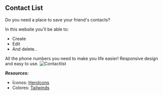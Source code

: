 ## Contact List
Do you need a place to save your friend's contacts? 

In this website you'll be able to:
 - Create
 - Edit
 - And delete..

All the phone numbers you need to make you life easier! Responsive design and easy to use.
 ![Contactlist](https://cdn2.iconfinder.com/data/icons/flat-illustrations-1/550/Online_Contacts-512.png)

 ***Resources:***
 - Íconos: [HeroIcons](https://heroicons.com/)
 - Colores: [Tailwinds](https://tailwindcss.com/docs/customizing-colors)
